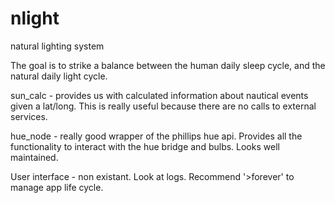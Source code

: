 # nlight
natural lighting system

The goal is to strike a balance between the human daily sleep cycle, and the natural daily light cycle.

sun_calc - provides us with calculated information about nautical events given a lat/long. 
This is really useful because there are no calls to external services.

hue_node - really good wrapper of the phillips hue api. Provides all the functionality to interact with the hue bridge and bulbs. Looks well maintained.

User interface - non existant. Look at logs. Recommend '>forever' to manage app life cycle.

